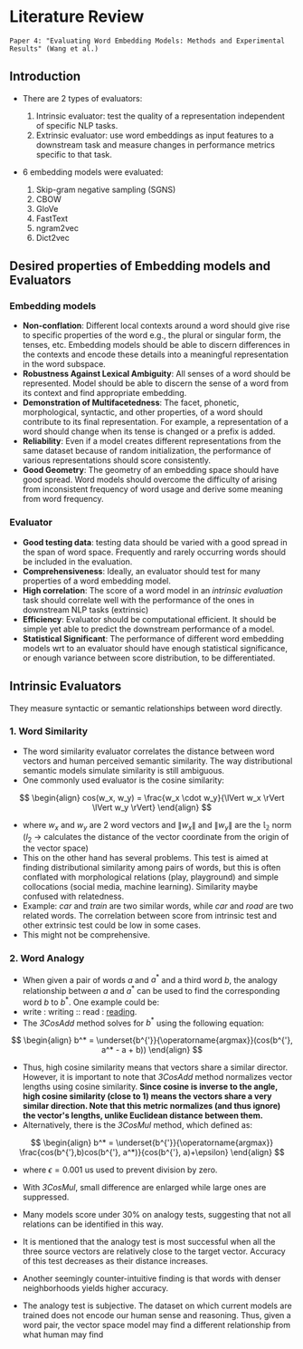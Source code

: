 # Literature Review

    Paper 4: "Evaluating Word Embedding Models: Methods and Experimental Results" (Wang et al.)

## Introduction

- There are 2 types of evaluators:

  1. Intrinsic evaluator: test the quality of a representation independent of specific NLP tasks.
  2. Extrinsic evaluator: use word embeddings as input features to a downstream task and measure changes in performance metrics specific to that task.

- 6 embedding models were evaluated:
  1. Skip-gram negative sampling (SGNS)
  2. CBOW
  3. GloVe
  4. FastText
  5. ngram2vec
  6. Dict2vec

## Desired properties of Embedding models and Evaluators

### Embedding models

- **Non-conflation**: Different local contexts around a word should give rise to specific properties of the word e.g., the plural or singular form, the tenses, etc. Embedding models should be able to discern differences in the contexts and encode these details into a meaningful representation in the word subspace.
- **Robustness Against Lexical Ambiguity**: All senses of a word should be represented. Model should be able to discern the sense of a word from its context and find appropriate embedding.
- **Demonstration of Multifacetedness**: The facet, phonetic, morphological, syntactic, and other properties, of a word should contribute to its final representation. For example, a representation of a word should change when its tense is changed or a prefix is added.
- **Reliability**: Even if a model creates different representations from the same dataset because of random initialization, the performance of various representations should score consistently.
- **Good Geometry**: The geometry of an embedding space should have good spread. Word models should overcome the difficulty of arising from inconsistent frequency of word usage and derive some meaning from word frequency.

### Evaluator

- **Good testing data**: testing data should be varied with a good spread in the span of word space. Frequently and rarely occurring words should be included in the evaluation.
- **Comprehensiveness**: Ideally, an evaluator should test for many properties of a word embedding model.
- **High correlation**: The score of a word model in an _intrinsic evaluation_ task should correlate well with the performance of the ones in downstream NLP tasks (extrinsic)
- **Efficiency**: Evaluator should be computational efficient. It should be simple yet able to predict the downstream performance of a model.
- **Statistical Significant**: The performance of different word embedding models wrt to an evaluator should have enough statistical significance, or enough variance between score distribution, to be differentiated.

## Intrinsic Evaluators

They measure syntactic or semantic relationships between word directly.

### 1. Word Similarity

- The word similarity evaluator correlates the distance between word vectors and human perceived semantic similarity. The way distributional semantic models simulate similarity is still ambiguous.
- One commonly used evaluator is the cosine similarity:

$$
  \begin{align}
    cos(w_x, w_y) = \frac{w_x \cdot w_y}{\lVert w_x \rVert \lVert w_y \rVert}
  \end{align}
$$

- where $w_x$ and $w_y$ are 2 word vectors and $\lVert w_x \rVert$ and $\lVert w_y \rVert$ are the $\mathbb{l_2}$ norm ($l_2$ → calculates the distance of the vector coordinate from the origin of the vector space)
- This on the other hand has several problems. This test is aimed at finding distributional similarity among pairs of words, but this is often conflated with morphological relations (play, playground) and simple collocations (social media, machine learning). Similarity maybe confused with relatedness.
- Example: _car_ and _train_ are two similar words, while _car_ and _road_ are two related words. The correlation between score from intrinsic test and other extrinsic test could be low in some cases.
- This might not be comprehensive.

### 2. Word Analogy

- When given a pair of words $a$ and $a^*$ and a third word $b$, the analogy relationship between $a$ and $a^*$ can be used to find the corresponding word $b$ to $b^*$. One example could be:
- write : writing :: read : <u>reading</u>.
- The _3CosAdd_ method solves for $b^*$ using the following equation:

$$
  \begin{align}
    b^* = \underset{b^{'}}{\operatorname{argmax}}(cos(b^{'}, a^* - a + b))
  \end{align}
$$

- Thus, high cosine similarity means that vectors share a similar director. However, it is important to note that _3CosAdd_ method normalizes vector lengths using cosine similarity. **Since cosine is inverse to the angle, high cosine similarity (close to 1) means the vectors share a very similar direction. Note that this metric normalizes (and thus ignore) the vector's lengths, unlike Euclidean distance between them.**
- Alternatively, there is the _3CosMul_ method, which defined as:

$$
  \begin{align}
    b^* = \underset{b^{'}}{\operatorname{argmax}} \frac{cos(b^{'},b)cos(b^{'}, a^*)}{cos(b^{'}, a)+\epsilon}
  \end{align}
$$

- where $\epsilon = 0.001$ us used to prevent division by zero.
- With _3CosMul_, small difference are enlarged while large ones are suppressed.
- Many models score under 30% on analogy tests, suggesting that not all relations can be identified in this way.
- It is mentioned that the analogy test is most successful when all the three source vectors are relatively close to the target vector. Accuracy of this test decreases as their distance increases.
- Another seemingly counter-intuitive finding is that words with denser neighborhoods yields higher accuracy.

- The analogy test is subjective. The dataset on which current models are trained does not encode our human sense and reasoning. Thus, given a word pair, the vector space model may find a different relationship from what human may find
